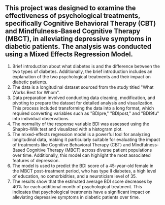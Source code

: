 ## This project was designed to examine the effectiveness of psychological treatments, specifically Cognitive Behavioral Therapy (CBT) and Mindfulness-Based Cognitive Therapy (MBCT), in alleviating depressive symptoms in diabetic patients. The analysis was conducted using a Mixed Effects Regression Model.
1. Brief introduction about what diabetes is and the difference between the two types of diabetes. Additionally, the brief introduction includes an explanation of the two psychological treatments and their impact on diabetic patients.
2. The data is a longitudinal dataset sourced from the study titled "What Works Best for Whom".
3. Data preparation involved conducting data cleaning, modification, and pivoting to prepare the dataset for detailed analysis and visualization. This process included transforming the data into a long format, which required converting variables such as "BDIpre," "BDIpost," and "BDI9fu" into individual observations.
4. The normality of the response variable BDI was assessed using the Shapiro-Wilk test and visualized with a histogram plot.
5. The mixed-effects regression model is a powerful tool for analyzing longitudinal data, making it particularly suitable for evaluating the impact of treatments like Cognitive Behavioral Therapy (CBT) and Mindfulness-Based Cognitive Therapy (MBCT) across diverse patient populations over time. Additionally, this model can highlight the most associated features of depression.
6. The model is used to predict the BDI score of a 45-year-old female in the MBCT post-treatment period, who has type II diabetes, a high level of education, no comorbidities, and a neuroticism level of 35. 
7. The results show that the estimated average BDI score decreases by 40% for each additional month of psychological treatment. This indicates that psychological treatments have a significant impact on alleviating depressive symptoms in diabetic patients over time.
